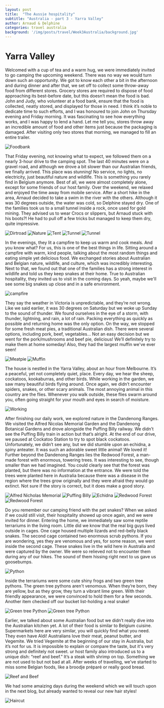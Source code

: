 ```yaml
---
layout: post
title:  "The Aussie hospitality"
subtitle: "Australia - part 3 - Yarra Valley"
author: Arnaud & Delphine
categories: travel australia
background: '/img/posts/travel/Week3Australia/background.jpg'
---
```


# Yarra Valley

Welcomed with a cup of tea and a warm hug, we were immediately invited to go camping the upcoming weekend. There was no way we would turn down such an opportunity. We got to know each other a bit in the afternoon and during dinner and after that, we set off to collect some throw-away food from different stores. Grocery stores are required to dispose of food approaching its best-before date, but this doesn’t mean the food is bad. John and Judy, who volunteer at a food bank, ensure that the food is collected, neatly stored, and displayed for those in need. I think it’s noble to dedicate time to such efforts, and I was honoured to join John on Thursday evening and Friday morning. It was fascinating to see how everything works, and I was happy to lend a hand. Let me tell you, stores throw away an incredible amount of food and other items just because the packaging is damaged. After visiting only two stores that morning, we managed to fill an entire trailer.

<img class="img-fluid" src="/img/posts/travel/Week3Australia/foodbank.jpg" alt="Foodbank">

That Friday evening, not knowing what to expect, we followed them on a nearly 3-hour drive to the camping spot. The last 40 minutes were on a gravel road, and although we drove a bit slower than our Australian friends, we finally arrived. This place was stunning! No service, no lights, no electricity, just beautiful nature and wildlife. This is something you rarely find in Belgium anymore. Best of all, we were almost completely alone, except for some friends of our host family. Over the weekend, we relaxed and enjoyed the time away from mobile service. After a short hike in the area, Arnaud decided to take a swim in the river with the others. Although it was 30 degrees outside, the water was cold, so Delphine stayed dry. One of the families took us to a small tunnel inside a rock, once used for gold mining. They advised us to wear Crocs or slippers, but Arnaud stuck with his boots?! He had to pull off a few tricks but managed to keep them dry, quite impressive.

<img class="img-fluid" src="/img/posts/travel/Week3Australia/camping1.jpg" alt="Dirtroad">
<img class="img-fluid" src="/img/posts/travel/Week3Australia/camping2.jpg" alt="Nature">
<img class="img-fluid" src="/img/posts/travel/Week3Australia/camping3.jpg" alt="Tent">
<img class="img-fluid" src="/img/posts/travel/Week3Australia/tunnel1.jpg" alt="Tunnel">
<img class="img-fluid" src="/img/posts/travel/Week3Australia/tunnel2.jpg" alt="Tunnel">

In the evenings, they lit a campfire to keep us warm and cook meals. And you know what? For us, this is one of the best things in life. Sitting around a campfire with warm, kind people, talking about the most random things and eating simple yet delicious food. We exchanged stories about Australian and Belgian nature, wildlife, and culture, which was incredibly interesting. Next to that, we found out that one of the families has a strong interest in wildlife and told us they keep snakes at their home. True to Australian hospitality, they invited us to visit in the coming days. So yeah, maybe we'll see some big snakes up close and in a safe environment.

<img class="img-fluid" src="/img/posts/travel/Week3Australia/campfire.jpg" alt="campfire">

They say the weather in Victoria is unpredictable, and they’re not wrong. Like we said earlier, it was 30 degrees on Saturday but we woke up Sunday to the sound of thunder. We found ourselves in the eye of a storm, with thunder, lightning, and rain, a lot of rain. Packing everything as quickly as possible and returning home was the only option. On the way, we stopped for some fresh meat pies, a traditional Australian dish. There were several options, including pork, beef, vegetables… Not an easy decision but we went for the pork/mushrooms and beef pie, delicious! We’ll definitely try to make them at home someday! Also, they had the largest muffin we've ever seen!

<img class="img-fluid" src="/img/posts/travel/Week3Australia/meatpie.jpg" alt="Meatpie">
<img class="img-fluid" src="/img/posts/travel/Week3Australia/muffin.jpg" alt="Muffin">

The house is nestled in the Yarra Valley, about an hour from Melbourne. It’s a peaceful, yet not completely quiet, place. Every day, we hear the sheep, cockatoos, kookaburras, and other birds. While working in the garden, we saw many beautiful birds flying around. Once again, we didn’t encounter spiders, snakes, or other scary animals. The most annoying animal in this country are the flies. Whenever you walk outside, these flies swarm around you, often going straight for your mouth and eyes in search of moisture.

<img class="img-fluid" src="/img/posts/travel/Week3Australia/working.jpg" alt="Working">

After finishing our daily work, we explored nature in the Dandenong Ranges. We visited the Alfred Nicolas Memorial Garden and the Dandenong Botanical Gardens and drove alongside the Puffing Billy railway. We didn’t see the Puffing Billy train in action but that’s alright. At the end of our drive, we paused at Cockatoo Station to try to spot black cockatoos. Unfortunately, we didn’t see any, but we did stumble upon an echidna, a spiny anteater. It was such an adorable sweet little animal! We loved it! Further beyond the Dandenong Ranges lies the Redwood Forest, a man-made forest with enormous, towering trees. It was interesting to see, though smaller than we had imagined. You could clearly see that the forest was planted, but there was no information at the entrance. We were told the trees were planted here in Australia because there was a disease in the region where the trees grow originally and they were afraid they would go extinct. Not sure if the story is correct, but it does make a good story.

<img class="img-fluid" src="/img/posts/travel/Week3Australia/alfredMemorial.jpg" alt="Alfred Nicholas Memorial">
<img class="img-fluid" src="/img/posts/travel/Week3Australia/puffingbilly.jpg" alt="Puffing Billy">
<img class="img-fluid" src="/img/posts/travel/Week3Australia/animal.jpg" alt="Echidna">
<img class="img-fluid" src="/img/posts/travel/Week3Australia/redwood1.jpg" alt="Redwood Forest">
<img class="img-fluid" src="/img/posts/travel/Week3Australia/redwood2.jpg" alt="Redwood Forest">

Do you remember our camping friend with the pet snakes? When we asked if we could still visit, their hospitality showed up once again, and we were invited for dinner. Entering the home, we immediately saw some reptile terrariums in the living room. Little did we know that the real big guys lived outside in cages. One cage housed multiple lizards and red-belly black snakes. The second cage contained two enormous scrub pythons. If you are wondering, yes they are venomous and yes, for some reason, we went inside the second cage. These snakes live in the wild here in Australia and were captured by the owner. We were so relieved not to encounter them during any of our hikes. The sound of them hissing right next to us gave us goosebumps.

<img class="img-fluid" src="/img/posts/travel/Week3Australia/snake1.jpg" alt="Python">

Inside the terrariums were some cute shiny frogs and two green tree pythons. The green tree pythons aren't venomous. When they’re born, they are yellow, but as they grow, they turn a vibrant lime green. With their friendly appearance, we were convinced to hold them for a few seconds. Another item checked off our bucket list-holding a real snake!

<img class="img-fluid" src="/img/posts/travel/Week3Australia/snake2.jpg" alt="Green tree Python">
<img class="img-fluid" src="/img/posts/travel/Week3Australia/snake3.jpg" alt="Green tree Python">

Earlier, we talked about some Australian food but we didn’t really dive into the Australian kitchen yet. A lot of their food is similar to Belgium cuisine. Supermarkets here are very similar, you will quickly find what you need. They even have Aldi! Australians love their meat, peanut butter, and Vegemite. We tried Vegemite at the beginning of our stay in Australia, but it’s not for us. It is impossible to explain or compare the taste, but it's very strong and definitely not sweet. ur host family also introduced us to a unique dish: “reef and beef.” It’s a steak with shrimp on top. Something we are not used to but not bad at all. After weeks of travelling, we’ve started to miss some Belgian foods, like a broodje préparé or really good bread.

<img class="img-fluid" src="/img/posts/travel/Week3Australia/reefAndBeef.jpg" alt="Reef and Beef">

We had some amaizing days during the weekend which we will touch upon in the next blog, but already wanted to reveal our new hair styles!

<img class="img-fluid" src="/img/posts/travel/Week3Australia/haircut.jpg" alt="Haircut">
